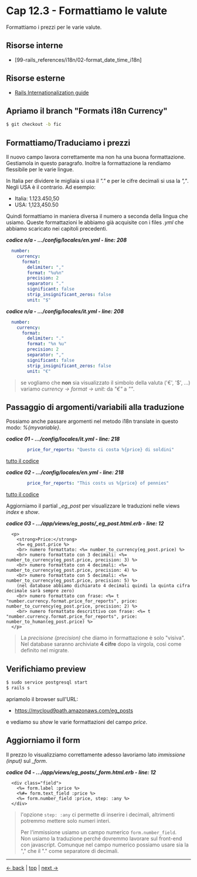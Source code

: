 # <a name="top"></a> Cap 12.3 - Formattiamo le valute

Formattiamo i prezzi per le varie valute.



## Risorse interne

- [99-rails_references/i18n/02-format_date_time_i18n]



## Risorse esterne

- [Rails Internationalization guide](https://guides.rubyonrails.org/i18n.html)



## Apriamo il branch "Formats i18n Currency"

```bash
$ git checkout -b fic
```



## Formattiamo/Traduciamo i prezzi

Il nuovo campo lavora correttamente ma non ha una buona formattazione. 
Gestiamola in questo paragrafo. 
Inoltre la formattazione la rendiamo flessibile per le varie lingue.

In Italia per dividere le migliaia si usa il *"."* e per le cifre decimali si usa la *","*. 
Negli USA è il contrario. Ad esempio:

- Italia: 1.123.450,50
- USA: 1,123,450.50

Quindi formattiamo in maniera diversa il numero a seconda della lingua che usiamo.
Queste formattazioni le abbiamo già acquisite con i files *.yml* che abbiamo scaricato nei capitoli precedenti.

***codice n/a - .../config/locales/en.yml - line: 208***

```yaml
  number:
    currency:
      format:
        delimiter: ","
        format: "%u%n"
        precision: 2
        separator: "."
        significant: false
        strip_insignificant_zeros: false
        unit: "$"
```

***codice n/a - .../config/locales/it.yml - line: 208***

```yaml
  number:
    currency:
      format:
        delimiter: "."
        format: "%n %u"
        precision: 2
        separator: ","
        significant: false
        strip_insignificant_zeros: false
        unit: "€"
```

> se vogliamo che **non** sia visualizzato il simbolo della valuta ('€', '$', ...) variamo *currency -> format -> unit:* da *"€"* a *""*.



## Passaggio di argomenti/variabili alla traduzione

Possiamo anche passare argomenti nel metodo i18n translate in questo modo: *%{myvariable}*.

***codice 01 - .../config/locales/it.yml - line: 218***

```yaml
        price_for_reports: "Questo ci costa %{price} di soldini"
```

[tutto il codice](https://github.com/flaviobordonidev/leanpubabrandnewcms/blob/master/01-base/12-format_i18n/04_01-config-locales-it.yml)


***codice 02 - .../config/locales/en.yml - line: 218***

```yaml
        price_for_reports: "This costs us %{price} of pennies"
```

[tutto il codice](https://github.com/flaviobordonidev/leanpubabrandnewcms/blob/master/01-base/12-format_i18n/04_02-config-locales-en.yml)


Aggiorniamo il partial *_eg_post* per visualizzare le traduzioni nelle views *index* e *show*.

***codice 03 - .../app/views/eg_posts/_eg_post.html.erb - line: 12***

```html+erb
  <p>
    <strong>Price:</strong>
    <%= eg_post.price %>
    <br> numero formattato: <%= number_to_currency(eg_post.price) %>
    <br> numero formattato con 3 decimali: <%= number_to_currency(eg_post.price, precision: 3) %>
    <br> numero formattato con 4 decimali: <%= number_to_currency(eg_post.price, precision: 4) %>
    <br> numero formattato con 5 decimali: <%= number_to_currency(eg_post.price, precision: 5) %>
    (nel database abbiamo dichiarato 4 decimali quindi la quinta cifra decimale sarà sempre zero)
    <br> numero formattato con frase: <%= t "number.currency.format.price_for_reports", price: number_to_currency(eg_post.price, precision: 2) %>
    <br> numero formattato descrittivo con frase: <%= t "number.currency.format.price_for_reports", price: number_to_human(eg_post.price) %>
  </p>
```

> La *precisione (precision)* che diamo in formattazione è solo "visiva". <br/>
> Nel database saranno archiviate **4 cifre** dopo la virgola, così come definito nel migrate.



## Verifichiamo preview

```bash
$ sudo service postgresql start
$ rails s
```

apriamolo il browser sull'URL:

- https://mycloud9path.amazonaws.com/eg_posts

e vediamo su *show* le varie formattazioni del campo *price*.



## Aggiorniamo il form

Il prezzo lo visualizziamo correttamente adesso lavoriamo lato *immissione (input)* sul *_form*.

***codice 04 - .../app/views/eg_posts/_form.html.erb - line: 12***

```html+erb
  <div class="field">
    <%= form.label :price %>
    <%#= form.text_field :price %>
    <%= form.number_field :price, step: :any %>
  </div>
```

> l'opzione `step: :any` ci permette di inserire i decimali, altrimenti potremmo mettere solo numeri interi.
>
> Per l'immissione usiamo un campo numerico `form.number_field`. <br/>
> Non usiamo la traduzione perché dovremmo lavorare sul front-end con javascript.
> Comunque nel campo numerico possiamo usare sia la "," che il "." come separatore di decimali.



---

[<- back](https://github.com/flaviobordonidev/leanpubabrandnewcms/blob/master/01-base/09-manage_users/03-browser_tab_title_users-it.md)
 | [top](#top) |
[next ->](https://github.com/flaviobordonidev/leanpubabrandnewcms/blob/master/01-base/10-users_i18n/02-users_form_i18n-it.md)
